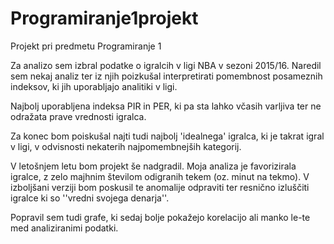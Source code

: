 # Programiranje1projekt

Projekt pri predmetu Programiranje 1

Za analizo sem izbral podatke o igralcih v ligi NBA v sezoni 2015/16.
Naredil sem nekaj analiz ter iz njih poizkušal interpretirati pomembnost posameznih indeksov, 
ki jih uporabljajo analitiki v ligi.

Najbolj uporabljena indeksa PIR in PER, ki pa sta lahko včasih varljiva ter ne odražata prave vrednosti igralca.

Za konec bom poiskušal najti tudi najbolj 'idealnega' igralca, ki je takrat igral v ligi, 
v odvisnosti nekaterih najpomembnejših kategorij.

V letošnjem letu bom projekt še nadgradil.
Moja analiza je favorizirala igralce, z zelo majhnim številom odigranih tekem (oz. minut na tekmo). V izboljšani verziji bom poskusil te anomalije odpraviti ter resnično izluščiti igralce ki so ''vredni svojega denarja''.

Popravil sem tudi grafe, ki sedaj bolje pokažejo korelacijo ali manko le-te med analiziranimi podatki.

